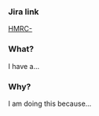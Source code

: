 ### Jira link

[HMRC-<TODO>](https://transformuk.atlassian.net/browse/HMRC-<TODO>)

### What?

I have a...

### Why?

I am doing this because...
